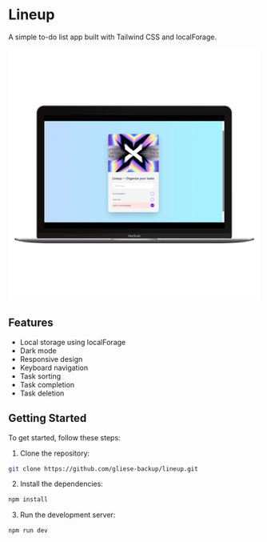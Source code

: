 # Lineup

A simple to-do list app built with Tailwind CSS and localForage.

![Mockup](mockup.png)

## Features

- Local storage using localForage
- Dark mode
- Responsive design
- Keyboard navigation
- Task sorting
- Task completion
- Task deletion

## Getting Started

To get started, follow these steps:

1. Clone the repository:

```bash
git clone https://github.com/gliese-backup/lineup.git
```

2. Install the dependencies:

```bash
npm install
```

3. Run the development server:

```bash
npm run dev
```
